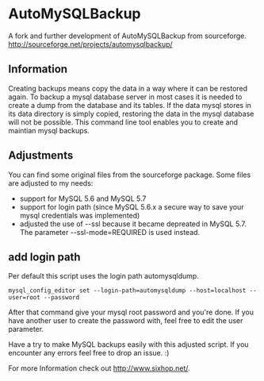AutoMySQLBackup
===============
 A fork and further development of AutoMySQLBackup from sourceforge. http://sourceforge.net/projects/automysqlbackup/ 

Information
-----------

Creating backups means copy the data in a way where it can be restored again. To backup a mysql database server in most cases it is needed to create a dump from the database and its tables. If the data mysql stores in its data directory is simply copied, restoring the data in the mysql database will not be possible. This command line tool enables you to create and maintian mysql backups.

Adjustments
-----------

You can find some original files from the sourceforge package. Some files are adjusted to my needs:
- support for MySQL 5.6 and MySQL 5.7
- support for login path (since MySQL 5.6.x a secure way to save your mysql credentials was implemented)
- adjusted the use of --ssl because it became depreated in MySQL 5.7. The parameter --ssl-mode=REQUIRED is used instead.

add login path
--------------
Per default this script uses the login path automysqldump.

```
mysql_config_editor set --login-path=automysqldump --host=localhost --user=root --password
```
After that command give your mysql root password and you're done. If you have another user to create the password with, feel free to edit the user parameter.


Have a try to make MySQL backups easily with this adjusted script. If you encounter any errors feel free to drop an issue. :)

For more Information check out http://www.sixhop.net/.
